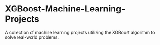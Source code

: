 # XGBoost-Machine-Learning-Projects
A collection of machine learning projects utilizing the XGBoost algorithm to solve real-world problems.
